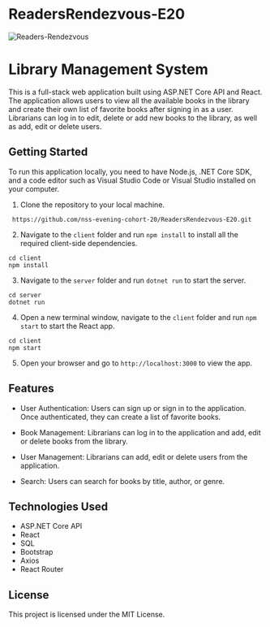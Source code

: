 # ReadersRendezvous-E20

![Readers-Rendezvous](https://user-images.githubusercontent.com/85176043/234161354-897b540f-73c2-4a92-a413-c55a3955e15d.png)


# Library Management System

This is a full-stack web application built using ASP.NET Core API and React. The application allows users to view all the available books in the library and create their own list of favorite books after signing in as a user. Librarians can log in to edit, delete or add new books to the library, as well as add, edit or delete users.

## Getting Started

To run this application locally, you need to have Node.js, .NET Core SDK, and a code editor such as Visual Studio Code or Visual Studio installed on your computer.

1. Clone the repository to your local machine.
```
 https://github.com/nss-evening-cohort-20/ReadersRendezvous-E20.git
```

2. Navigate to the `client` folder and run `npm install` to install all the required client-side dependencies.

```
cd client
npm install
```

3. Navigate to the `server` folder and run `dotnet run` to start the server.

```
cd server
dotnet run
```

4. Open a new terminal window, navigate to the `client` folder and run `npm start` to start the React app.

```
cd client
npm start
```

5. Open your browser and go to `http://localhost:3000` to view the app.

## Features

- User Authentication: Users can sign up or sign in to the application. Once authenticated, they can create a list of favorite books.

- Book Management: Librarians can log in to the application and add, edit or delete books from the library.

- User Management: Librarians can add, edit or delete users from the application.

- Search: Users can search for books by title, author, or genre.

## Technologies Used

- ASP.NET Core API
- React
- SQL
- Bootstrap
- Axios
- React Router

## License

This project is licensed under the MIT License. 
